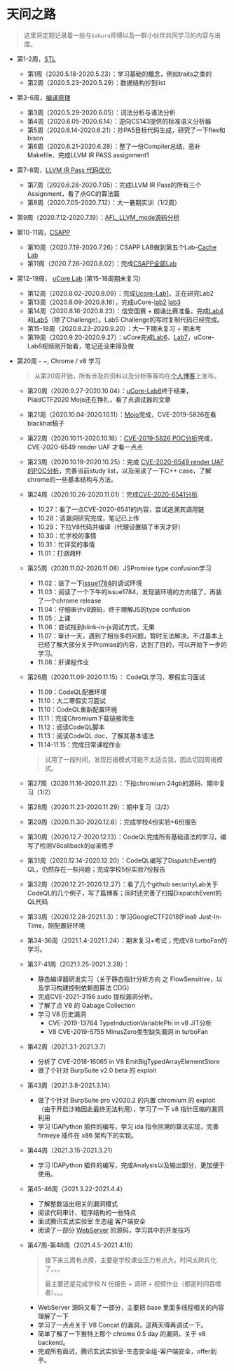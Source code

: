 # 天问之路

> 这里将定期记录着一些与`Sakura`师傅以及一群小伙伴共同学习的内容与进度。

- 第1-2周，[STL](week1-2/)
  - 第1周（2020.5.18-2020.5.23）：学习基础的概念，例如traits之类的
  - 第2周（2020.5.23-2020.5.29）：数据结构抄到list
  
- 第3-6周，[编译原理](week3-6/)
  - 第3周（2020.5.29-2020.6.05）：词法分析与语法分析
  - 第4周（2020.6.05-2020.6.14）：逆向CS143提供的标准语义分析器
  - 第5周（2020.6.14-2020.6.21）：抄PA5目标代码生成，研究了一下flex和bison
  - 第6周（2020.6.21-2020.6.28）：整了一份Compiler总结，恶补Makefile、完成LLVM IR PASS assignment1
  
- 第7-8周，[LLVM IR Pass 代码优化](week7-8/)
  - 第7周（2020.6.28-2020.7.05）：完成LLVM IR Pass的所有三个Assignment，看了点GC的算法篇
  - 第8周（2020.7.05-2020.7.12）：大一暑期实训（1/2周）
  
- 第9周（2020.7.12-2020.7.19）：[AFL_LLVM_mode源码分析](https://kiprey.github.io/2020/07/AFL-LLVM-Mode/)

- 第10-11周，[CSAPP](week9-19/CSAPP-Lab/)
  - 第10周（2020.7.19-2020.7.26）：CSAPP LAB做到第五个Lab-[Cache Lab](https://kiprey.github.io/2020/07/csapp-lab-writeup/#5-Cache-Lab)
  - 第11周（2020.7.26-2020.8.02）：完成[CSAPP全部Lab](https://kiprey.github.io/2020/07/csapp-lab-writeup/)
  
- 第12-19周， [uCore Lab](week9-19/uCore) (第15-18周期末复习)
  - 第12周（2020.8.02-2020.8.09）：完成[Ucore-Lab1](https://kiprey.github.io/2020/08/uCore-1/)，正在研究Lab2
  - 第13周（2020.8.09-2020.8.16），完成uCore-[lab2](https://kiprey.github.io/2020/08/uCore-2/) [lab3](https://kiprey.github.io/2020/08/uCore-3/)
  - 第14周（2020.8.16-2020.8.23）：信安国赛 + 朗诵比赛准备。完成[Lab4](https://kiprey.github.io/2020/08/uCore-4/)和[Lab5](https://kiprey.github.io/2020/08/uCore-5/)（除了Challenge）。Lab5 Challenge的写时复制代码已经完成。
  - 第15-18周（2020.8.23-2020.9.20）：大一下期末复习 + 期末考
  - 第19周（2020.9.20-2020.9.27）：uCore完成[Lab6](https://kiprey.github.io/2020/09/uCore-6/)、[Lab7](https://kiprey.github.io/2020/09/uCore-7/)，uCore-Lab8视频刚开始看，笔记还没来得及做
  
- 第20周 - ~, Chrome / v8 学习

  > 从第20周开始，所有涉及的资料以及分析等等均在[个人博客](https://kiprey.github.io)上发布。

  - 第20周（2020.9.27-2020.10.04）：[uCore-Lab8](https://kiprey.github.io/2020/09/uCore-8/)终于结束，PlaidCTF2020 Mojo还在挣扎，看了点调试器的文章

  - 第21周（2020.10.04-2020.10.11）：[Mojo](https://kiprey.github.io/2020/10/mojo/)完成，CVE-2019-5826在看blackhat稿子

  - 第22周（2020.10.11-2020.10.18）：[CVE-2019-5826 POC分析](https://kiprey.github.io/2020/10/CVE-2019-5826/)完成， CVE-2020-6549 render UAF 才看一点点

  - 第23周（2020.10.19-2020.10.25）：完成 [CVE-2020-6549 render UAF的POC分析](https://kiprey.github.io/2020/10/CVE-2020-6549/)，完善当前study list，以及阅读了一下C++ case，了解chrome的一些基本结构与方法。

  - 第24周（2020.10.26-2020.11.01）：完成[CVE-2020-6541分析](https://kiprey.github.io/2020/10/CVE-2020-6541/)
    - 10.27：看了一点CVE-2020-6541的内容，尝试追溯其调用链
    - 10.28：该漏洞研究完成，笔记已上传
    - 10.29：下拉V8代码并编译（代理设置搞了半天才好）
    - 10.30：忙学校的事情
    - 10.31：忙评奖的事情
    - 11.01：打湖湘杯

  - 第25周（2020.11.02-2020.11.08）JSPromise  type confusion学习
    - 11.02：装了一下[issue1784](https://bugs.chromium.org/p/project-zero/issues/detail?id=1784)的调试环境
    - 11.03：阅读了一个下午的issue1784，发现装环境的方向错了，再装了一个chrome release
    - 11.04：仔细审计v8源码，终于理解JS的type confusion
    - 11.05：上课
    - 11.06：尝试找到blink-in-js调试方式，无果
    - 11.07：审计一天，遇到了相当多的问题，暂时无法解决。不过基本上已经了解大部分关于Promise的内容，达到了目的，可以开始下一步的学习。
    - 11.08：肝课程作业

  - 第26周（2020.11.09-2020.11.15）： CodeQL学习、寒假实习面试
    - 11.09：CodeQL配置环境
    - 11.10：大二寒假实习面试
    - 11.10：CodeQL重新配置环境
    - 11.11：完成Chromium下载链接爬虫
    - 11.12：阅读CodeQL脚本
    - 11.13：阅读CodeQL doc，了解其基本语法
    - 11.14-11.15：完成日常课程作业

    > 试用了一段时间，发现日报模式可能不太适合我，因此切回周报模式。

  - 第27周（2020.11.16-2020.11.22）：下拉chromium 24gb的源码、期中复习（1/2）

  - 第28周（2020.11.23-2020.11.29）：期中复习（2/2）

  - 第29周（2020.11.30-2020.12.6）：完成学校4份实验+6份报告

  - 第30周（2020.12.7-2020.12.13）：CodeQL完成所有基础语法的学习，编写了检测V8callback的ql来练手

  - 第31周（2020.12.14-2020.12.20）：CodeQL编写了DispatchEvent的QL，仍然存在一些问题；完成学校5份实验7份报告

  - 第32周（2020.12.21-2020.12.27）：看了几个github securityLab关于CodeQL的几个例子，写了篇博客；同时还完善了扫描DispatchEvent的QL代码

  - 第33周（2020.12.28-2021.1.3）：学习GoogleCTF2018(Final) Just-In-Time，刚配置好环境

  - 第34-36周（2021.1.4-2021.1.24）：期末复习+考试；完成V8 turboFan的学习。

  - 第37-41周（2021.1.25-2021.2.28）：

    - 静态编译器研发实习（关于静态指针分析方向 之 FlowSensitive，以及学习构建控制依赖图算法 CDG）
    - 完成CVE-2021-3156 sudo 提权漏洞分析。
    - 了解了点 V8 的 Gabage Collection
    - 学习 V8 历史漏洞
      - CVE-2019-13764 TypeInductionVariablePhi in v8 JIT分析
      - V8 CVE-2019-5755 MinusZero类型缺失漏洞 in turboFan
    
  - 第42周（2021.3.1-2021.3.7）

    - 分析了 CVE-2018-16065 in V8 EmitBigTypedArrayElementStore 
    - 做了个针对 BurpSuite v2.0 beta 的 exploit
    
  - 第43周（2021.3.8-2021.3.14）

    - 做了个针对 BurpSuite pro v2020.2 的内置 chromium 的 exploit（由于开启沙箱因此最终无法利用），学习了一下 v8 指针压缩的漏洞利用
    - 学习 IDAPython 插件的编写，学习 ida 指令回溯的算法实现，完善firmeye 插件在 x86 架构下的实现。
    
  - 第44周（2021.3.15-2021.3.21）

    - 学习 IDAPython 插件的编写，完成Analysis以及输出部分，更加便于使用。
    
  - 第45-46周（2021.3.22-2021.4.4）

    - 了解整数溢出相关的漏洞模式
    - 阅读代码审计、程序结构的一些特点
    - 面试腾讯玄武实验室 生态组 客户端安全
    - 阅读了一部分 [WebServer](https://github.com/linyacool/WebServer) 的源码，学习其中的开发技巧
    
  - 第47周-第48周（2021.4.5-2021.4.18）

    > 接下来三周有点摸，主要是学校课业压力有点大，时间太碎片化了。。。
    >
    > 最主要还是完成学校 N 份报告 + 调研 + 视频作业（都是时间吞噬者）。。。

    -  WebServer 源码又看了一部分，主要把 base 里面多线程相关的内容理解了一下
    -  学习了一点点关于 V8 Concat 的漏洞，这两天得再调试一下。
    -  简单了解了一下推特上那个 chrome 0.5 day 的漏洞，关于 v8 backend。
    - 完成所有面试，腾讯玄武实验室-生态安全组-客户端安全，offer到手。